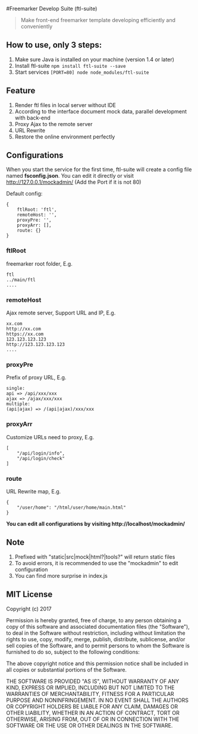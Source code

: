 #Freemarker Develop Suite (ftl-suite)
> Make front-end freemarker template developing efficiently and conveniently

## How to use, only 3 steps:
1. Make sure Java is installed on your machine (version 1.4 or later)
2. Install ftl-suite `npm install ftl-suite --save`
3. Start services `[PORT=80] node node_modules/ftl-suite`

## Feature
1. Render ftl files in local server without IDE
2. According to the interface document mock data, parallel development with back-end
3. Proxy Ajax to the remote server
4. URL Rewrite
5. Restore the online environment perfectly

## Configurations
When you start the service for the first time, ftl-suite will create a config file named **fsconfig.json**. You can edit it directly or visit http://127.0.0.1/mockadmin/ (Add the Port if it is not 80)

Default config:
```
{
    ftlRoot: 'ftl',
    remoteHost: '',
    proxyPre: '',
    proxyArr: [],
    route: {}
}
```

### ftlRoot
freemarker root folder, E.g.
```
ftl
../main/ftl
....
```

### remoteHost
Ajax remote server, Support URL and IP, E.g.
```
xx.com
http://xx.com
https://xx.com
123.123.123.123
http://123.123.123.123
....
```

### proxyPre
Prefix of proxy URL, E.g.
```
single:
api => /api/xxx/xxx
ajax => /ajax/xxx/xxx
multiple:
(api|ajax) => /(api|ajax)/xxx/xxx
```

### proxyArr
Customize URLs need to proxy, E.g.
```
[
    "/api/login/info",
    "/api/login/check"
]
```

### route
URL Rewrite map, E.g.
```
{
    "/user/home": "/html/user/home/main.html"
}
```

**You can edit all configurations by visiting http://localhost/mockadmin/**

## Note
1. Prefixed with "static|src|mock|html?|tools?" will return static files
2. To avoid errors, it is recommended to use the "mockadmin" to edit configuration
3. You can find more surprise in index.js

## MIT License

Copyright (c) 2017

Permission is hereby granted, free of charge, to any person obtaining a copy
of this software and associated documentation files (the "Software"), to deal
in the Software without restriction, including without limitation the rights
to use, copy, modify, merge, publish, distribute, sublicense, and/or sell
copies of the Software, and to permit persons to whom the Software is
furnished to do so, subject to the following conditions:

The above copyright notice and this permission notice shall be included in all
copies or substantial portions of the Software.

THE SOFTWARE IS PROVIDED "AS IS", WITHOUT WARRANTY OF ANY KIND, EXPRESS OR
IMPLIED, INCLUDING BUT NOT LIMITED TO THE WARRANTIES OF MERCHANTABILITY,
FITNESS FOR A PARTICULAR PURPOSE AND NONINFRINGEMENT. IN NO EVENT SHALL THE
AUTHORS OR COPYRIGHT HOLDERS BE LIABLE FOR ANY CLAIM, DAMAGES OR OTHER
LIABILITY, WHETHER IN AN ACTION OF CONTRACT, TORT OR OTHERWISE, ARISING FROM,
OUT OF OR IN CONNECTION WITH THE SOFTWARE OR THE USE OR OTHER DEALINGS IN THE
SOFTWARE.